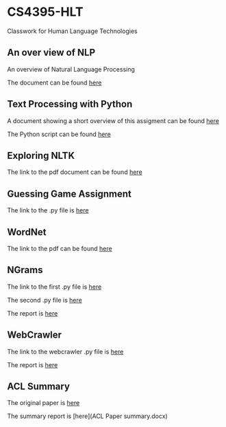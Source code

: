 # CS4395-HLT
Classwork for Human Language Technologies

## An over view of NLP

An overview of Natural Language Processing

The document can be found [here](Overview_of_NLP.pdf)

## Text Processing with Python

A document showing a short overview of this assigment can be found [here](Homework_Assignment_1_Overview.pdf)

The Python script can be found [here](HW1_ksm180006.py)

## Exploring NLTK

The link to the pdf document can be found [here](HW2-ksm180006.pdf)

## Guessing Game Assignment

The link to the .py file is [here](GuessingGameHW-ksm180006.py)

## WordNet

The link to the pdf can be found [here](WordNetHW-ksm180006.pdf)

## NGrams

The link to the  first .py file is [here](NgramsHW-ksm180006.py)

The second .py file is [here](NgramsHW2-ksm180006.py)

The report is [here](N-grams_Report_ksm180006.pdf)

## WebCrawler

The link to the webcrawler .py file is [here](WebCrawlerHW-ksm180006.py)

The report is [here](Web_Crawler_Report.pdf)

## ACL Summary

The original paper is [here](ACL_SummaryHWPaper.pdf)

The summary report is [here](ACL Paper summary.docx)

